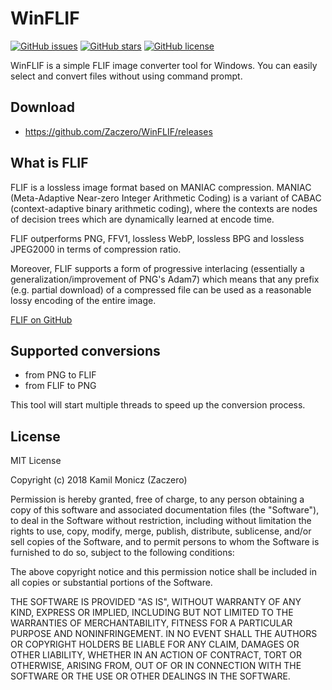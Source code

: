 # WinFLIF

[![GitHub issues](https://img.shields.io/github/issues/Zaczero/WinFLIF.svg)](https://github.com/Zaczero/WinFLIF/issues) [![GitHub stars](https://img.shields.io/github/stars/Zaczero/WinFLIF.svg)](https://github.com/Zaczero/WinFLIF/stargazers) [![GitHub license](https://img.shields.io/github/license/Zaczero/WinFLIF.svg)](https://github.com/Zaczero/WinFLIF/blob/master/LICENSE)

WinFLIF is a simple FLIF image converter tool for Windows.
You can easily select and convert files without using command prompt.

## Download

* <https://github.com/Zaczero/WinFLIF/releases>

## What is FLIF

FLIF is a lossless image format based on MANIAC compression. MANIAC (Meta-Adaptive Near-zero Integer Arithmetic Coding) is a variant of CABAC (context-adaptive binary arithmetic coding), where the contexts are nodes of decision trees which are dynamically learned at encode time.

FLIF outperforms PNG, FFV1, lossless WebP, lossless BPG and lossless JPEG2000 in terms of compression ratio.

Moreover, FLIF supports a form of progressive interlacing (essentially a generalization/improvement of PNG's Adam7) which means that any prefix (e.g. partial download) of a compressed file can be used as a reasonable lossy encoding of the entire image.

[FLIF on GitHub](https://github.com/FLIF-hub/FLIF)

## Supported conversions

* from PNG to FLIF
* from FLIF to PNG

This tool will start multiple threads to speed up the conversion process.

## License

MIT License

Copyright (c) 2018 Kamil Monicz (Zaczero)

Permission is hereby granted, free of charge, to any person obtaining a copy
of this software and associated documentation files (the "Software"), to deal
in the Software without restriction, including without limitation the rights
to use, copy, modify, merge, publish, distribute, sublicense, and/or sell
copies of the Software, and to permit persons to whom the Software is
furnished to do so, subject to the following conditions:

The above copyright notice and this permission notice shall be included in all
copies or substantial portions of the Software.

THE SOFTWARE IS PROVIDED "AS IS", WITHOUT WARRANTY OF ANY KIND, EXPRESS OR
IMPLIED, INCLUDING BUT NOT LIMITED TO THE WARRANTIES OF MERCHANTABILITY,
FITNESS FOR A PARTICULAR PURPOSE AND NONINFRINGEMENT. IN NO EVENT SHALL THE
AUTHORS OR COPYRIGHT HOLDERS BE LIABLE FOR ANY CLAIM, DAMAGES OR OTHER
LIABILITY, WHETHER IN AN ACTION OF CONTRACT, TORT OR OTHERWISE, ARISING FROM,
OUT OF OR IN CONNECTION WITH THE SOFTWARE OR THE USE OR OTHER DEALINGS IN THE
SOFTWARE.

